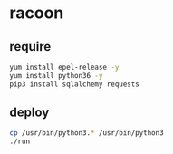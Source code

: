 # racoon


## require
``` sh
yum install epel-release -y
yum install python36 -y
pip3 install sqlalchemy requests
```

## deploy
``` sh
cp /usr/bin/python3.* /usr/bin/python3
./run
```







